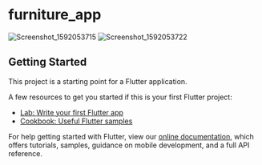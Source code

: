 # furniture_app

![Screenshot_1592053715](https://user-images.githubusercontent.com/57314430/84569727-28db7680-ada2-11ea-8183-d2e8c038671e.png)
![Screenshot_1592053722](https://user-images.githubusercontent.com/57314430/84569729-2a0ca380-ada2-11ea-91e1-122abe42d53c.png)

## Getting Started

This project is a starting point for a Flutter application.

A few resources to get you started if this is your first Flutter project:

- [Lab: Write your first Flutter app](https://flutter.dev/docs/get-started/codelab)
- [Cookbook: Useful Flutter samples](https://flutter.dev/docs/cookbook)

For help getting started with Flutter, view our
[online documentation](https://flutter.dev/docs), which offers tutorials,
samples, guidance on mobile development, and a full API reference.
